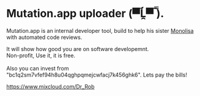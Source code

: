 # Mutation.app uploader (▀̿Ĺ̯▀̿ ̿).

Mutation.app is an internal developer tool, build to help his sister [Monolisa](https://github.com/mutationapp/monolisa) with automated code reviews.<br />


It will show how good you are on software developemnt. <br /> Non-profit, Use it, it is free.<br /><br />
Also you can invest from "bc1q2sm7vfef94h8u04qghpqmejcwfacj7k456ghk6". Lets pay the bills!

https://www.mixcloud.com/Dr_Rob
